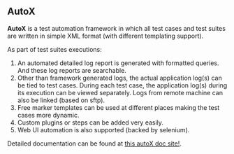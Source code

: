## AutoX

**AutoX** is a test automation framework in which all test cases and test suites are written in simple XML format (with different templating support). 

As part of test suites executions:

1. An automated detailed log report is generated with formatted queries. And these log reports are searchable.
2. Other than framework generated logs, the actual application log(s) can be tied to test cases. During each test case, the application log(s) during its execution can be viewed separately. Logs from remote machine can also be linked (based on sftp).   
3. Free marker templates can be used at different places making the test cases more dynamic.
4. Custom plugins or steps can be added very easily.
5. Web UI automation is also supported (backed by selenium).


Detailed documentation can be found at [this autoX doc site!](http://autox.yukthitech.com).

